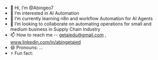 - 👋 Hi, I’m @Abingeo7
- 👀 I’m interested in AI Automation  
- 🌱 I’m currently learning n8n and workflow Automation for AI Agents
- 💞️ I’m looking to collaborate on automating operations for small and medium business in Supply Chain Industry  
- 📫 How to reach me -- getaiedu@gmail.com , www.linkedin.com/in/abingetaied
- 😄 Pronouns: ...
- ⚡ Fun fact: 

<!---
Abingeo7/Abingeo7 is a ✨ special ✨ repository because its `README.md` (this file) appears on your GitHub profile.
You can click the Preview link to take a look at your changes.
--->
